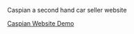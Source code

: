 Caspian a second hand car seller website

<a href="https://caspianmini.netlify.app/">Caspian Website Demo</a>
